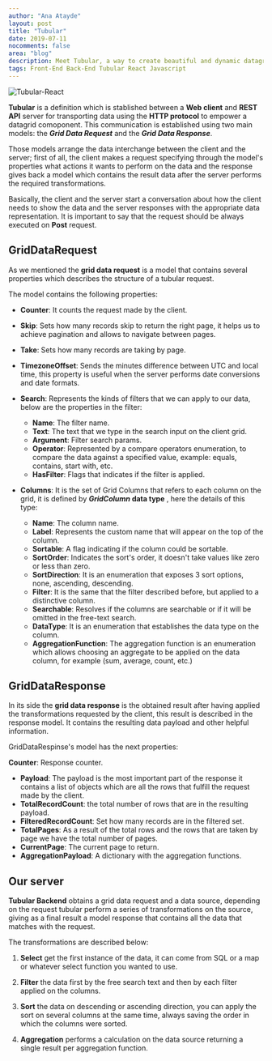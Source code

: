 ```yaml
---
author: "Ana Atayde"
layout: post
title: "Tubular"
date: 2019-07-11
nocomments: false
area: "blog"
description: Meet Tubular, a way to create beautiful and dynamic datagrids in minutes.
tags: Front-End Back-End Tubular React Javascript
---
```


![Tubular-React](http://unosquare.github.io/tubular/assets/tubular.png)
  
**Tubular** is a definition which is stablished between a **Web client** and **REST API** server for transporting data using the **HTTP protocol** to empower a datagrid comoponent. This communication is established using two main models: the **_Grid Data Request_** and the **_Grid Data Response_**.

Those models arrange the data interchange between the client and the server; first of all, the client makes a request specifying through the model's properties what actions it wants to perform on the data and the response gives back a model which contains the result data after the server performs the required transformations.  

Basically, the client and the server start a conversation about how the client needs to show the data and the server responses with the appropriate data representation. It is important to say that the request should be always executed on **Post** request.

## GridDataRequest

As we mentioned the **grid data request** is a model that contains several properties which describes the structure of a tubular request.

The model contains the following properties: 

* **Counter**: It counts the request made by the client.

* **Skip**: Sets how many records skip to return the right page, it helps us to achieve pagination and allows to navigate between pages.

* **Take**: Sets how many records are taking by page.

* **TimezoneOffset**: Sends the minutes difference between UTC and local time, this property is useful when the server performs date conversions and date formats.

* **Search**: Represents the kinds of filters that we can apply to our data, below are the properties in the filter:

  * **Name**: The filter name.
  * **Text**: The text that we type in the search input on the client grid.
  * **Argument**: Filter search params.
  * **Operator**: Represented by a compare operators enumeration,  to compare the data against a specified 		value, example: equals, contains, start with, etc.
  * **HasFilter**: Flags that indicates if the filter is applied.
  
 * **Columns**: It is the set of Grid Columns that refers to each column on the grid, it is defined by **_GridColumn_ data type** , here the details of this type:

    * **Name**: The column name.
    * **Label**: Represents the custom name that will appear on the top of the column.
    * **Sortable**: A flag indicating if the column could be sortable.
    * **SortOrder**: Indicates the sort's order, it doesn't take values like zero or less than zero.
    * **SortDirection**: It is an enumeration that exposes 3 sort options, none, ascending, descending.
    * **Filter**: It is the same that the filter described before, but applied to a distinctive column.
    * **Searchable**: Resolves if the columns are searchable or if it will be omitted in the free-text search.
    * **DataType**: It is an enumeration that establishes the data type on the column.
    * **AggregationFunction**: The aggregation function is an enumeration which allows choosing an aggregate to be applied on the data column, for example (sum, average, count, etc.) 
  
## GridDataResponse 

In its side the **grid data response** is the obtained result after having applied the transformations requested by the client, this result is described in the response model. It contains the resulting data payload and other helpful information.  

GridDataRespinse's model has the next properties:  

**Counter**: Response counter.
* **Payload**: The payload is the most important part of the response it contains a list of objects which are all the rows that fulfill the request made by the client.
* **TotalRecordCount**: the total number of rows that are in the resulting payload.
* **FilteredRecordCount**: Set how many records are in the filtered set.
* **TotalPages**: As a result of the total rows and the rows that are taken by page we have the total number of pages.
* **CurrentPage**: The current page to return.
* **AggregationPayload**: A dictionary with the aggregation functions.  

## Our server 

**Tubular Backend** obtains a grid data request and a data source, depending on the request tubular perform a series of transformations on the source, giving as a final result a model response that contains all the data that matches with the request. 

The transformations are described below: 

1. **Select** get the first instance of the data, it can come from SQL or a map or whatever select function you wanted to use.  

3. **Filter** the data first by the free search text and then by each filter applied on the columns.  

4. **Sort** the data on descending or ascending direction, you can apply the sort on several columns at the same time, always saving the order in which the columns were sorted. 

5. **Aggregation** performs a calculation on the data source returning a single result per aggregation function.
